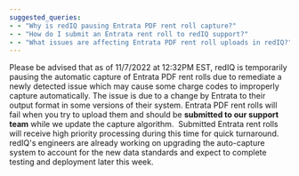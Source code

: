 ```yaml
---
suggested_queries:
- - "Why is redIQ pausing Entrata PDF rent roll capture?"
- - "How do I submit an Entrata rent roll to redIQ support?"
- - "What issues are affecting Entrata PDF rent roll uploads in redIQ?"
---
```

Please be advised that as of 11/7/2022 at 12:32PM EST, redIQ is temporarily pausing the automatic capture of Entrata PDF rent rolls due to remediate a newly detected issue which may cause some charge codes to improperly capture automatically. The issue is due to a change by Entrata to their output format in some versions of their system. Entrata PDF rent rolls will fail when you try to upload them and should be **submitted to our support team** while we update the capture algorithm.  Submitted Entrata rent rolls will receive high priority processing during this time for quick turnaround.  redIQ's engineers are already working on upgrading the auto-capture system to account for the new data standards and expect to complete testing and deployment later this week.